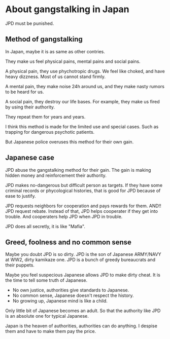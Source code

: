 # About gangstalking in Japan

JPD must be punished.

## Method of gangstalking

In Japan, maybe it is as same as other contries.

They make us feel physical pains, mental pains and social pains.

A physical pain, they use phychotropic drugs.
We feel like choked, and have heavy dizzness.
Most of us cannot stand firmly.

A mental pain, they make noise 24h around us,
and they make nasty rumors to be heard for us.

A social pain, they destroy our life bases.
For example, they make us fired by using their authority.

They repeat them for years and years.

I think this method is made for the limited use and special cases.
Such as trapping for dangerous psychotic patients.

But Japanese police overuses this method for their own gain.

## Japanese case

JPD abuse the gangstalking method for their gain.
The gain is making hidden money and  reinforcement their authority.

JPD makes no-dangerous but difficult person as targets.
If they have some criminal records or phycological histories,
that is good for JPD because of ease to justify.

JPD requests neighbors for cooperation and pays rewards for them.
AND!! JPD request rebate. 
Instead of that, JPD helps cooperater if they get into trouble.
And cooperaters help JPD when JPD in trouble.

JPD does all secretly, it is like "Mafia".

## Greed, foolness and no common sense

Maybe you doubt JPD is so dirty.
JPD is the son of Japanese ARMY/NAVY at WW2, dirty kamikaze one.
JPD is a bunch of greedy bureaucrats and their puppets.

Maybe you feel suspecious Japanese allows JPD to make dirty cheat.
It is the time to tell some truth of Japanese.

- No own justice, authorities give standards to Japanese.
- No common sense, Japanese doesn't respect the history.
- No growing up, Japanese mind is like a child.

Only little bit of Japanese becomes an adult.
So that the authority like JPD is an absolute one for typical Japanese.

Japan is the heaven of authorities, authorities can do anything.
I despise them and have to make them pay the price.